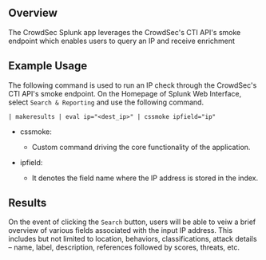 ## Overview
The CrowdSec Splunk app leverages the CrowdSec's CTI API's smoke endpoint which enables users to query an IP and receive enrichment

## Example Usage

The following command is used to run an IP check through the CrowdSec's CTI API's smoke endpoint. On the Homepage of Splunk Web Interface, select `Search & Reporting` and use the following command.

```
| makeresults | eval ip="<dest_ip>" | cssmoke ipfield="ip"
```

- cssmoke: 
    - Custom command driving the core functionality of the application.

- ipfield: 
    - It denotes the field name where the IP address is stored in the index.

## Results
On the event of clicking the `Search` button, users will be able to veiw a brief overview of various fields associated with the input IP address. This includes but not limited to location, behaviors, classifications, attack details – name, label, description, references followed by scores, threats, etc.
